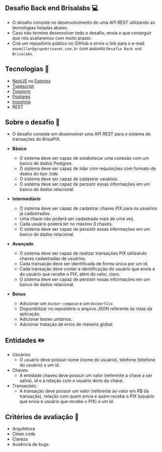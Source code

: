 ## Desafio Back end Brisalabs :computer:

- O desafio consiste no desenvolvimento de uma API REST utilizando as tecnologias listadas abaixo.
- Caso não termine desenvolver todo o desafio, envia o que conseguir que nós avaliaremos com muito prazer.
- Crie um repositório público no GitHub e envie o link para o e-mail `maxmiller@grupobrisanet.com.br` com assunto `Desafio Back end Brisalabs`.

## Tecnologias :rocket:

  - [NestJS](https://nestjs.com/) ou [Express](https://expressjs.com/pt-br/)
  - [Typescript](https://www.typescriptlang.org/)
  - [Typeorm](https://typeorm.io/#/)
  - [Postgres](https://www.postgresql.org/)
  - [Insomnia](https://insomnia.rest/)
  - REST

## Sobre o desafio :pushpin:
- O desafio consiste em desenvolver uma API REST para o sistema de transações do BrisaPIX.

- **Básico**
  - O sistema deve ser capaz de estabelecar uma conexão com um banco de dados Postgres.
  - O sistema deve ser capaz de lidar com requisições com formato de dados do tipo `JSON`.
  - O sistema deve ser capaz de cadastrar usuários.
  - O sistema deve ser capaz de persistir essas informações em um banco de dados relacional.

- **Intermediário**
 
  - O sistema deve ser capaz de cadastrar chaves PIX para os usuários já cadastrados.
  - Uma chave não poderá ser cadastrada mais de uma vez.
  - Cada usuário poderá ter no máximo 3 chaves.
  - O sistema deve ser capaz de persistir essas informações em um banco de dados relacional.

- **Avançado**

  - O sistema deve ser capaz de realizar transações PIX utilizando chaves cadastradas de usuários.
  - Cada transação deve ser identificada de forma única por um id.
  - Cada transação deve conter a identificação do usuário que envia e do usuário que recebe o PIX, além do valor, claro.
  - O sistema deve ser capaz de persistir essas informações em um banco de dados relacional.

- **Bonus**
  - Adicionar um `docker-compose` e um `Dockerfile`.
  - Disponibilizar no repositório o arquivo JSON referente às rotas da aplicação.
  - Adicionar testes unitários.
  - Adicionar tratação de erros de maneira global.

## Entidades :pencil2:
  - Usuários
    - O usuário deve possuir nome (nome do usuário), telefone (telefone do usuário) e um id.
  - Chaves.
    - A entidade chaves deve possuir um valor (referente a chave a ser salva), id e a relação com o usuário dono da chave.
  - Transações.
    - A transação deve possuir um valor (referente ao valor em R$ da transação), relação com quem envia e quem recebe o PIX (usuário que envia e usuário que recebe o PIX) e um id.

## Critérios de avaliação :memo:
- Arquitetura
- Clean code
- Clareza
- Ausência de bugs
